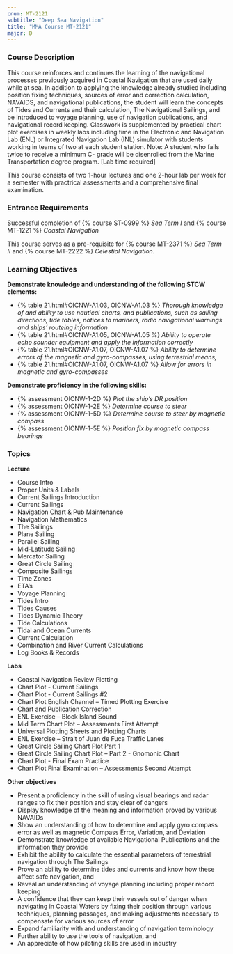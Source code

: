 ```yaml
---
cnum: MT-2121
subtitle: "Deep Sea Navigation"
title: "MMA Course MT-2121"
major: D
---
```


### Course Description

This course reinforces and continues the learning of the navigational processes previously acquired in Coastal Navigation that are used daily while at sea. In addition to applying the knowledge already studied including position fixing techniques, sources of error and correction calculation, NAVAIDS, and navigational publications, the student will learn  the concepts of Tides and Currents and their calculation, The Navigational Sailings, and be introduced to voyage planning, use of navigation publications, and navigational record keeping.  Classwork is supplemented by practical chart plot exercises in weekly labs including time in the Electronic and Navigation Lab (ENL) or Integrated Navigation Lab (INL) simulator with students working in teams of two at each student station.  Note:  A student who fails twice to receive a minimum C- grade will be disenrolled from the Marine Transportation degree program. [Lab time required]


This course consists of two 1-hour lectures and one 2-hour lab per week for a semester with practrical assessments and a comprehensive final examination.

### Entrance Requirements

Successful completion of {% course ST-0999 %} *Sea Term I* and  {% course MT-1221 %} *Coastal Navigation*

This course serves as a pre-requisite for {% course MT-2371 %} *Sea Term II*  and  {% course MT-2222 %} *Celestial Navigation*.


### Learning Objectives

**Demonstrate knowledge and understanding of the following STCW elements:**

* {% table 21.html#OICNW-A1.03, OICNW-A1.03 %} *Thorough knowledge of and ability to use nautical charts, and publications, such as sailing directions, tide tables, notices to mariners, radio navigational warnings and ships’ routeing information*
* {% table 21.html#OICNW-A1.05, OICNW-A1.05 %} *Ability to operate echo sounder equipment and apply the information correctly*
* {% table 21.html#OICNW-A1.07, OICNW-A1.07 %} *Ability to determine errors of the magnetic and gyro-compasses, using terrestrial means,*
* {% table 21.html#OICNW-A1.07, OICNW-A1.07 %} *Allow for errors in magnetic and gyro-compasses*

**Demonstrate proficiency in the following skills:**

* {% assessment OICNW-1-2D %} *Plot the ship’s DR position*
* {% assessment OICNW-1-2E %} *Determine course to steer*
* {% assessment OICNW-1-5D %} *Determine course to steer by magnetic compass*
* {% assessment OICNW-1-5E %} *Position fix by magnetic compass bearings*

### Topics

**Lecture**

*  Course Intro
*  Proper Units & Labels 
*  Current Sailings Introduction
*  Current Sailings
*  Navigation Chart & Pub Maintenance
*  Navigation Mathematics
*  The Sailings
*  Plane Sailing
*  Parallel Sailing
*  Mid-Latitude Sailing
*  Mercator Sailing
*  Great Circle Sailing
*  Composite Sailings
*  Time Zones
*  ETA’s
*  Voyage Planning
*  Tides Intro
*  Tides Causes
*  Tides Dynamic Theory
*  Tide Calculations
*  Tidal and Ocean Currents
*  Current Calculation
*  Combination and River Current Calculations
*  Log Books & Records

**Labs**

*  Coastal Navigation Review Plotting
*  Chart Plot - Current Sailings
*  Chart Plot - Current Sailings #2
*  Chart Plot English Channel – Timed Plotting Exercise
*  Chart and Publication Correction
*  ENL Exercise – Block Island Sound
*  Mid Term Chart Plot – Assessments First Attempt
*  Universal Plotting Sheets and Plotting  Charts
*  ENL Exercise – Strait of Juan de Fuca Traffic Lanes
*  Great Circle Sailing Chart Plot Part 1  
*  Great Circle Sailing Chart Plot – Part 2 - Gnomonic Chart
*  Chart Plot - Final Exam Practice
*  Chart Plot Final Examination – Assessments Second Attempt


**Other objectives**


*  Present a proficiency in the skill of using visual bearings and radar ranges to fix their position and stay clear of dangers
*  Display knowledge of the meaning and information proved by various NAVAIDs
*  Show an understanding of how to determine and apply gyro compass error as well as magnetic Compass Error, Variation, and Deviation
*  Demonstrate knowledge of available Navigational Publications and the information they provide
*  Exhibit the ability to calculate the essential parameters of terrestrial navigation through The Sailings
*  Prove an ability to determine tides and currents and know how these affect safe navigation, and 
*  Reveal an understanding of voyage planning including proper record keeping
*  A confidence that they can keep their vessels out of danger when navigating in Coastal Waters by fixing their position through various techniques, planning passages, and making adjustments necessary to compensate for various sources of error
*  Expand familiarity with and understanding of navigation terminology
*  Further ability to use the tools of navigation, and
*  An appreciate of how piloting skills are used in industry



